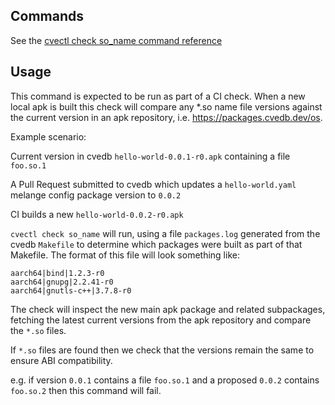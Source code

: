 ## Commands

See the [cvectl check so_name command reference](https://github.com/cvedb/cvectl/blob/main/docs/cmd/cvectl_check_so-name.md)

## Usage

This command is expected to be run as part of a CI check.  When a new local apk is built this check will compare any *.so name
file versions against the current version in an apk repository, i.e. https://packages.cvedb.dev/os.

Example scenario:

Current version in cvedb `hello-world-0.0.1-r0.apk` containing a file `foo.so.1`

A Pull Request submitted to cvedb which updates a `hello-world.yaml` melange config package version to `0.0.2`

CI builds a new `hello-world-0.0.2-r0.apk`

`cvectl check so_name` will run, using a file `packages.log` generated from the cvedb `Makefile` to determine which packages were built as part of that Makefile.  The format of this file will look something like:

```
aarch64|bind|1.2.3-r0
aarch64|gnupg|2.2.41-r0
aarch64|gnutls-c++|3.7.8-r0
```

The check will inspect the new main apk package and related subpackages, fetching the latest current versions from the apk repository and compare the `*.so` files.

If `*.so` files are found then we check that the versions remain the same to ensure ABI compatibility.

e.g. if version `0.0.1` contains a file `foo.so.1` and a proposed `0.0.2` contains `foo.so.2` then this command will fail.
